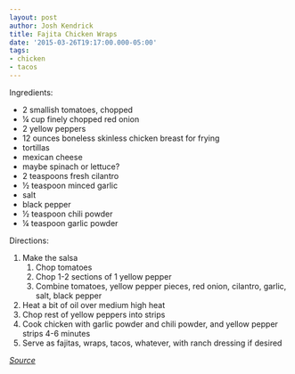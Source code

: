 ```yaml
---
layout: post
author: Josh Kendrick
title: Fajita Chicken Wraps
date: '2015-03-26T19:17:00.000-05:00'
tags:
- chicken
- tacos
---
```


Ingredients:
* 2 smallish tomatoes, chopped
* ¼ cup finely chopped red onion
* 2 yellow peppers
* 12 ounces boneless skinless chicken breast for frying
* tortillas
* mexican cheese
* maybe spinach or lettuce?
* 2 teaspoons fresh cilantro
* ½ teaspoon minced garlic
* salt
* black pepper
* ½ teaspoon chili powder
* ¼ teaspoon garlic powder

Directions:
1. Make the salsa
   1. Chop tomatoes
   2. Chop 1-2 sections of 1 yellow pepper
   3. Combine tomatoes, yellow pepper pieces, red onion, cilantro, garlic, salt, black pepper
1. Heat a bit of oil over medium high heat
2. Chop rest of yellow peppers into strips
3. Cook chicken with garlic powder and chili powder, and yellow pepper strips 4-6 minutes
4. Serve as fajitas, wraps, tacos, whatever, with ranch dressing if desired

*[Source](http://www.bhg.com/recipe/meat/fajita-ranch-chicken-wraps/)*